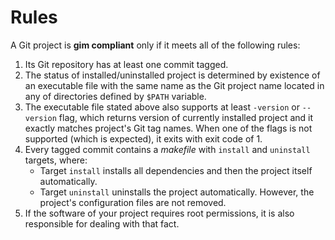 # Rules

A Git project is **gim compliant** only if it meets all of the following rules:

1. Its Git repository has at least one commit tagged.
2. The status of installed/uninstalled project is determined by existence of an executable file with the same name as the Git project name located in any of directories defined by `$PATH` variable.
3. The executable file stated above also supports at least `-version` or `--version` flag, which returns version of currently installed project and it exactly matches project's Git tag names. When one of the flags is not supported (which is expected), it exits with exit code of 1.
4. Every tagged commit contains a *makefile* with `install` and `uninstall` targets, where:
   * Target `install` installs all dependencies and then the project itself automatically.
   * Target `uninstall` uninstalls the project automatically. However, the project's configuration files are not removed.
5. If the software of your project requires root permissions, it is also responsible for dealing with that fact.
